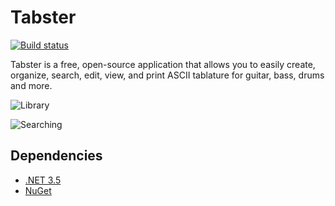 Tabster
====================

[![Build status](https://ci.appveyor.com/api/projects/status/2e67r1on11n2hg30/branch/master?svg=true)](https://ci.appveyor.com/project/NateShoffner/tabster/branch/master)

Tabster is a free, open-source application that allows you to easily create, organize, search, edit, view, and print ASCII tablature for guitar, bass, drums and more.

![Library](http://tabster.org/images/preview-library.png)

![Searching](http://tabster.org/images/preview-search.png)

Dependencies
------------

* [.NET 3.5](http://www.microsoft.com/net)
* [NuGet](https://www.nuget.org/)